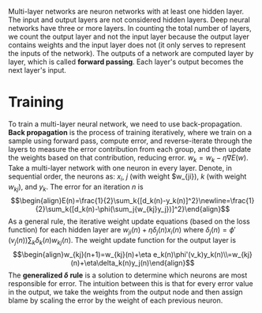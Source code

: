 Multi-layer networks are neuron networks with at least one hidden layer. The input and output layers are not considered hidden layers. Deep neural networks have three or more layers. In counting the total number of layers, we count the output layer and not the input layer because the output layer contains weights and the input layer does not (it only serves to represent the inputs of the network). The outputs of a network are computed layer by layer, which is called **forward passing**. Each layer's output becomes the next layer's input. 
# Training
To train a multi-layer neural network, we need to use back-propagation. **Back propagation** is the process of training iteratively, where we train on a sample using forward pass, compute error, and reverse-iterate through the layers to measure the error contribution from each group, and then update the weights based on that contribution, reducing error. $w_k=w_k-\eta\nabla E(w)$. 
Take a multi-layer network with one neuron in every layer. Denote, in sequential order, the neurons as: $x_i$, $j$ (with weight $w_{ji}), $k$ (with weight $w_{kj}$), and $y_k$. The error for an iteration $n$ is $$\begin{align}E(n)=\frac{1}{2}\sum_k{[d_k(n)-y_k(n)]^2}\newline=\frac{1}{2}\sum_k{[d_k(n)-\phi(\sum_j{w_{kj}y_j})]^2}\end{align}$$
As a general rule, the iterative weight update equations (based on the loss function) for each hidden layer are $w_{ji}(n)+\eta\delta_j(n)x_i(n)$ where $\delta_j(n)=\phi'(v_j(n))\sum_k{\delta_k(n)w_{kj}(n)}$. The weight update function for the output layer is $$\begin{align}w_{kj}(n+1)=w_{kj}(n)+\eta e_k(n)\phi'(v_k)y_k(n)\\=w_{kj}(n)+\eta\delta_k(n)y_j(n)\end{align}$$
The **generalized $\delta$ rule** is a solution to determine which neurons are most responsible for error. The intuition between this is that for every error value in the output, we take the weights from the output node and then assign blame by scaling the error by the weight of each previous neuron. 